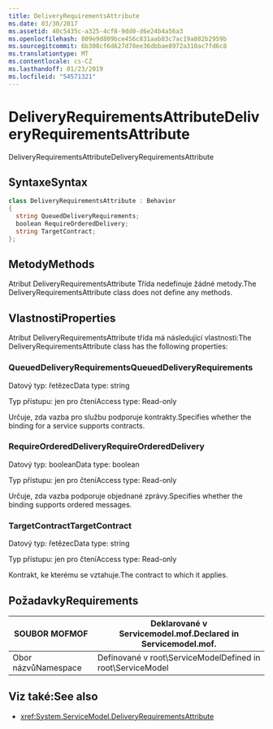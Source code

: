 ```yaml
---
title: DeliveryRequirementsAttribute
ms.date: 03/30/2017
ms.assetid: 40c5435c-a325-4cf8-9dd0-d6e24b4a56a3
ms.openlocfilehash: 809e9d809bce456c831aab83c7ac19a882b2959b
ms.sourcegitcommit: 6b308cf6d627d78ee36dbbae8972a310ac7fd6c8
ms.translationtype: MT
ms.contentlocale: cs-CZ
ms.lasthandoff: 01/23/2019
ms.locfileid: "54571321"
---
```

# <a name="deliveryrequirementsattribute"></a><span data-ttu-id="ec101-102">DeliveryRequirementsAttribute</span><span class="sxs-lookup"><span data-stu-id="ec101-102">DeliveryRequirementsAttribute</span></span>
<span data-ttu-id="ec101-103">DeliveryRequirementsAttribute</span><span class="sxs-lookup"><span data-stu-id="ec101-103">DeliveryRequirementsAttribute</span></span>  
  
## <a name="syntax"></a><span data-ttu-id="ec101-104">Syntaxe</span><span class="sxs-lookup"><span data-stu-id="ec101-104">Syntax</span></span>  
  
```csharp
class DeliveryRequirementsAttribute : Behavior  
{  
  string QueuedDeliveryRequirements;  
  boolean RequireOrderedDelivery;  
  string TargetContract;  
};  
```  
  
## <a name="methods"></a><span data-ttu-id="ec101-105">Metody</span><span class="sxs-lookup"><span data-stu-id="ec101-105">Methods</span></span>  
 <span data-ttu-id="ec101-106">Atribut DeliveryRequirementsAttribute Třída nedefinuje žádné metody.</span><span class="sxs-lookup"><span data-stu-id="ec101-106">The DeliveryRequirementsAttribute class does not define any methods.</span></span>  
  
## <a name="properties"></a><span data-ttu-id="ec101-107">Vlastnosti</span><span class="sxs-lookup"><span data-stu-id="ec101-107">Properties</span></span>  
 <span data-ttu-id="ec101-108">Atribut DeliveryRequirementsAttribute třída má následující vlastnosti:</span><span class="sxs-lookup"><span data-stu-id="ec101-108">The DeliveryRequirementsAttribute class has the following properties:</span></span>  
  
### <a name="queueddeliveryrequirements"></a><span data-ttu-id="ec101-109">QueuedDeliveryRequirements</span><span class="sxs-lookup"><span data-stu-id="ec101-109">QueuedDeliveryRequirements</span></span>  
 <span data-ttu-id="ec101-110">Datový typ: řetězec</span><span class="sxs-lookup"><span data-stu-id="ec101-110">Data type: string</span></span>  
  
 <span data-ttu-id="ec101-111">Typ přístupu: jen pro čtení</span><span class="sxs-lookup"><span data-stu-id="ec101-111">Access type: Read-only</span></span>  
  
 <span data-ttu-id="ec101-112">Určuje, zda vazba pro službu podporuje kontrakty.</span><span class="sxs-lookup"><span data-stu-id="ec101-112">Specifies whether the binding for a service supports contracts.</span></span>  
  
### <a name="requireordereddelivery"></a><span data-ttu-id="ec101-113">RequireOrderedDelivery</span><span class="sxs-lookup"><span data-stu-id="ec101-113">RequireOrderedDelivery</span></span>  
 <span data-ttu-id="ec101-114">Datový typ: boolean</span><span class="sxs-lookup"><span data-stu-id="ec101-114">Data type: boolean</span></span>  
  
 <span data-ttu-id="ec101-115">Typ přístupu: jen pro čtení</span><span class="sxs-lookup"><span data-stu-id="ec101-115">Access type: Read-only</span></span>  
  
 <span data-ttu-id="ec101-116">Určuje, zda vazba podporuje objednané zprávy.</span><span class="sxs-lookup"><span data-stu-id="ec101-116">Specifies whether the binding supports ordered messages.</span></span>  
  
### <a name="targetcontract"></a><span data-ttu-id="ec101-117">TargetContract</span><span class="sxs-lookup"><span data-stu-id="ec101-117">TargetContract</span></span>  
 <span data-ttu-id="ec101-118">Datový typ: řetězec</span><span class="sxs-lookup"><span data-stu-id="ec101-118">Data type: string</span></span>  
  
 <span data-ttu-id="ec101-119">Typ přístupu: jen pro čtení</span><span class="sxs-lookup"><span data-stu-id="ec101-119">Access type: Read-only</span></span>  
  
 <span data-ttu-id="ec101-120">Kontrakt, ke kterému se vztahuje.</span><span class="sxs-lookup"><span data-stu-id="ec101-120">The contract to which it applies.</span></span>  
  
## <a name="requirements"></a><span data-ttu-id="ec101-121">Požadavky</span><span class="sxs-lookup"><span data-stu-id="ec101-121">Requirements</span></span>  
  
|<span data-ttu-id="ec101-122">SOUBOR MOF</span><span class="sxs-lookup"><span data-stu-id="ec101-122">MOF</span></span>|<span data-ttu-id="ec101-123">Deklarované v Servicemodel.mof.</span><span class="sxs-lookup"><span data-stu-id="ec101-123">Declared in Servicemodel.mof.</span></span>|  
|---------|-----------------------------------|  
|<span data-ttu-id="ec101-124">Obor názvů</span><span class="sxs-lookup"><span data-stu-id="ec101-124">Namespace</span></span>|<span data-ttu-id="ec101-125">Definované v root\ServiceModel</span><span class="sxs-lookup"><span data-stu-id="ec101-125">Defined in root\ServiceModel</span></span>|  
  
## <a name="see-also"></a><span data-ttu-id="ec101-126">Viz také:</span><span class="sxs-lookup"><span data-stu-id="ec101-126">See also</span></span>
- <xref:System.ServiceModel.DeliveryRequirementsAttribute>
